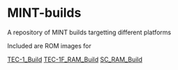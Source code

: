 # MINT-builds
A repository of MINT builds targetting different platforms

Included are ROM images for

[TEC-1_Build](TEC-1_Build)
[TEC-1F_RAM_Build](TEC-1F_RAM_Build)
[SC_RAM_Build](SC_RAM_Build)
